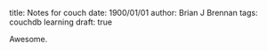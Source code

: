 title: Notes for couch
date: 1900/01/01
author: Brian J Brennan
tags: couchdb learning
draft: true

Awesome.
